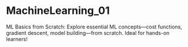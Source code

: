 # MachineLearning_01
ML Basics from Scratch: Explore essential ML concepts—cost functions, gradient descent, model building—from scratch. Ideal for hands-on learners!
